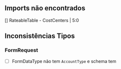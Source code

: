 ## Imports não encontrados

[] RateableTable - CostCenters | 5:0

## Inconsistências Tipos

### FormRequest

- [ ] FormDataType não tem `AccountType` e schema tem
